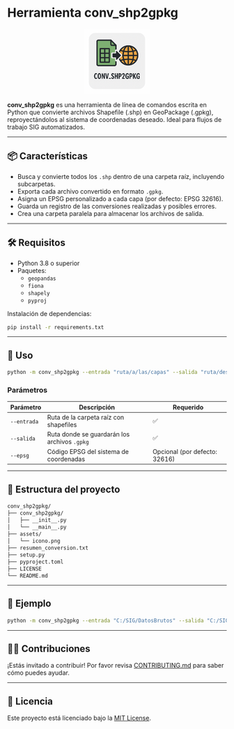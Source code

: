 
# Herramienta conv_shp2gpkg

<p align="center">
  <img src="assets/icono.png" alt="conv_shp2gpkg icono" width="150"/>
</p>

**conv_shp2gpkg** es una herramienta de línea de comandos escrita en Python que convierte archivos Shapefile (.shp) en GeoPackage (.gpkg), 
reproyectándolos al sistema de coordenadas deseado. Ideal para flujos de trabajo SIG automatizados.

---

## 📦 Características

- Busca y convierte todos los `.shp` dentro de una carpeta raíz, incluyendo subcarpetas.
- Exporta cada archivo convertido en formato `.gpkg`.
- Asigna un EPSG personalizado a cada capa (por defecto: EPSG 32616).
- Guarda un registro de las conversiones realizadas y posibles errores.
- Crea una carpeta paralela para almacenar los archivos de salida.

---

## 🛠️ Requisitos

- Python 3.8 o superior
- Paquetes:
  - `geopandas`
  - `fiona`
  - `shapely`
  - `pyproj`

Instalación de dependencias:

```bash
pip install -r requirements.txt
```

---

## 🚀 Uso

```bash
python -m conv_shp2gpkg --entrada "ruta/a/las/capas" --salida "ruta/destino/gpkg" --epsg 32616
```

### Parámetros

| Parámetro  | Descripción                                    | Requerido |
|------------|------------------------------------------------|-----------|
| `--entrada` | Ruta de la carpeta raíz con shapefiles         | ✅        |
| `--salida`  | Ruta donde se guardarán los archivos `.gpkg`   | ✅        |
| `--epsg`    | Código EPSG del sistema de coordenadas         | Opcional (por defecto: 32616) |

---

## 📁 Estructura del proyecto

```
conv_shp2gpkg/
├── conv_shp2gpkg/
│   ├── __init__.py
│   └── __main__.py
├── assets/
│   └── icono.png
├── resumen_conversion.txt
├── setup.py
├── pyproject.toml
├── LICENSE
└── README.md
```

---

## 🧪 Ejemplo

```bash
python -m conv_shp2gpkg --entrada "C:/SIG/DatosBrutos" --salida "C:/SIG/Geopackages" --epsg 32616
```

---

## 🧑‍💻 Contribuciones

¡Estás invitado a contribuir! Por favor revisa [CONTRIBUTING.md](CONTRIBUTING.md) para saber cómo puedes ayudar.

---

## 📝 Licencia

Este proyecto está licenciado bajo la [MIT License](LICENSE).

